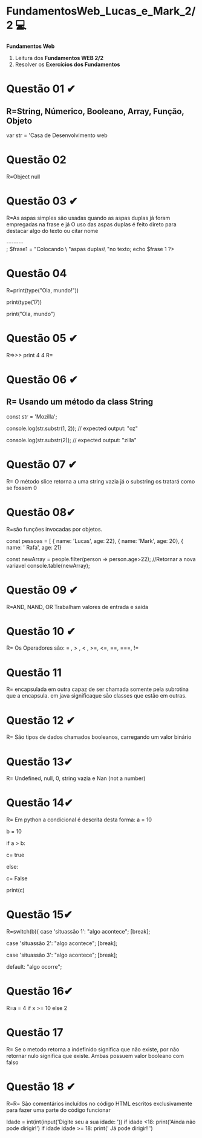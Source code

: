 # FundamentosWeb_Lucas_e_Mark_2/2 💻
**Fundamentos Web**
1. Leitura dos **Fundamentos WEB 2/2**
2. Resolver os **Exercícios dos Fundamentos** 

# Questão 01 ✔
R=String, Númerico, Booleano, Array, Função, Objeto
---------------------------------------------------
var str = 'Casa de Desenvolvimento web
# Questão 02
R=Object null
# Questão 03 ✔
R=As aspas simples são usadas quando as aspas duplas já foram empregadas na frase e já
 O uso das aspas duplas é feito direto para destacar algo do texto ou citar nome 
 

<?php
 $palavra = 'Mundo';
 $frase 'Olá $palavra !';
 ?>
 
 <?php
 $frase = "Meu nome é Lucas Leão";
 echo "<br>-------</br>;
 $frase1 = "Colocando \ "aspas duplas\ "no texto;
 echo $frase 1
 ?>
 
# Questão 04
R=print(type("Ola, mundo!"))

print(type(17))

print("Ola, mundo")

# Questão 05 ✔
R=>>> print 4
4
R= <?php
echo "Olá Mundo";
?>

# Questão 06 ✔
R= Usando um método da **class** String 
---------------------------------------
const str = 'Mozilla';

console.log(str.substr(1, 2));
// expected output: "oz"

console.log(str.substr(2));
// expected output: "zilla"
# Questão 07 ✔
R= O método slice retorna a uma string vazia já o  substring os tratará como se fossem 0
# Questão 08✔
R=são funções invocadas por objetos.


const pessoas = [
{ name: 'Lucas', age: 22},
{ name: 'Mark', age: 20},
{ name: ' Rafa', age: 21}


const newArray = people.filter(person => person.age>22);
//Retornar a nova variavel
console.table(newArray);

# Questão 09 ✔
R=AND, NAND, OR
Trabalham valores de entrada e saída
# Questão 10 ✔
R= Os Operadores são: = , > , < , >=, <=, ==, ===, != 
# Questão 11
R= encapsulada em outra capaz de ser chamada somente pela subrotina que a encapsula. em java significaque são
classes que estão em outras.
# Questão 12 ✔
R= São tipos de dados chamados booleanos, carregando um valor binário
# Questão 13✔
R= Undefined, null, 0, string vazia e Nan (not a number)
# Questão 14✔
R= Em python a condicional é descrita desta forma:
a = 10

b = 10

if a > b:

c= true

else:

c= False

print(c)

# Questão 15✔
R=switch(b){
case 'situassão 1':
"algo acontece";
[break];

case 'situassão 2':
"algo acontece";
[break];

case 'situassão 3':
"algo acontece";
[break];

default:
"algo ocorre";
# Questão 16✔
R=a = 4 if x >= 10 else 2
# Questão 17
R= Se o metodo retorna a indefinido significa que não existe, por não retornar nulo significa que existe. Ambas possuem valor booleano com falso
# Questão 18 ✔
R=R= São comentários incluídos no código HTML escritos exclusivamente para fazer uma parte do código funcionar

Idade = int(int(input('Digite seu a sua idade: '))
if idade <18:
  print('Ainda não pode dirigir!') 
  if idade idade >= 18:
  print(' Já pode dirigir! ') 

